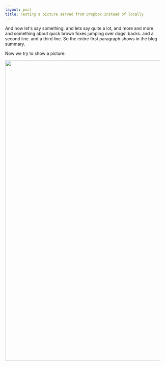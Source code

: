 ```yaml
---
layout: post
title: Testing a picture served from Dropbox instead of locally
---
```

And now let's say something. and lets say quite a lot, and more and more. and something about quick brown foxes jumping over dogs' backs.
and a second line.
and a third line.  So the entire first paragraph shows in the blog summary.

Now we try to show a picture:

<p> <img src="https://dl.dropboxusercontent.com/s/0brim8y201nqc7d/IMG_20180419_113444.jpg?dl=0" width="980" /> <p>
